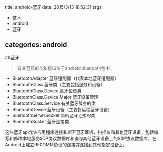 title: android-蓝牙
date: 2015/3/13 18:52:31 
tags:
- 技术
- android
- 蓝牙

categories: android
---
##蓝牙
>有关蓝牙的类和接口位于android.bluetooth包中。
- BluetoothAdapter  蓝牙适配器（代表本地蓝牙适配器）
- BluetoothClass 蓝牙类（主要包括服务和设备）
- BluetoothClass.Device  蓝牙设备类
- BluetoothClass.Device.Major  蓝牙设备管理
- BluetoothClass.Service 有关蓝牙服务的类
- BluetoothDevice 蓝牙设备（主要指远程蓝牙设备）
- BluetoothServerSocket 监听蓝牙连接的类
- BluetoothSocket 蓝牙连接类

这些蓝牙api允许应用程序连接和断开蓝牙耳机，扫描仪和其他蓝牙设备，包括编写和修改本地服务SDP协议数据库和查询其他蓝牙设备上的SDP协议数据库，在Android上建立RFCOMM协议的连接并连接到其他指定设备上。